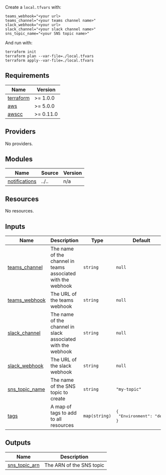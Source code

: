 Create a `local.tfvars` with:
```
teams_webhook="<your url>
teams_channel="<your teams channel name>"
slack_webhook="<your url>
slack_channel="<your slack channel name>"
sns_topic_name="<your SNS topic name>"
```
And run with:
```
terraform init
terraform plan --var-file=./local.tfvars
terraform apply--var-file=./local.tfvars
```

<!-- BEGIN_TF_DOCS -->
## Requirements

| Name | Version |
|------|---------|
| <a name="requirement_terraform"></a> [terraform](#requirement\_terraform) | >= 1.0.0 |
| <a name="requirement_aws"></a> [aws](#requirement\_aws) | >= 5.0.0 |
| <a name="requirement_awscc"></a> [awscc](#requirement\_awscc) | >= 0.11.0 |

## Providers

No providers.

## Modules

| Name | Source | Version |
|------|--------|---------|
| <a name="module_notifications"></a> [notifications](#module\_notifications) | ../.. | n/a |

## Resources

No resources.

## Inputs

| Name | Description | Type | Default | Required |
|------|-------------|------|---------|:--------:|
| <a name="input_teams_channel"></a> [teams\_channel](#input\_teams\_channel) | The name of the channel in teams associated with the webhook | `string` | `null` | no |
| <a name="input_teams_webhook"></a> [teams\_webhook](#input\_teams\_webhook) | The URL of the teams webhook | `string` | `null` | no |
| <a name="input_slack_channel"></a> [slack\_channel](#input\_slack\_channel) | The name of the channel in slack associated with the webhook | `string` | `null` | no |
| <a name="input_slack_webhook"></a> [slack\_webhook](#input\_slack\_webhook) | The URL of the slack webhook | `string` | `null` | no |
| <a name="input_sns_topic_name"></a> [sns\_topic\_name](#input\_sns\_topic\_name) | The name of the SNS topic to create | `string` | `"my-topic"` | no |
| <a name="input_tags"></a> [tags](#input\_tags) | A map of tags to add to all resources | `map(string)` | <pre>{<br>  "Environment": "dev"<br>}</pre> | no |

## Outputs

| Name | Description |
|------|-------------|
| <a name="output_sns_topic_arn"></a> [sns\_topic\_arn](#output\_sns\_topic\_arn) | The ARN of the SNS topic |
<!-- END_TF_DOCS -->